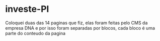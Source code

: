 # investe-PI

Coloquei duas das 14 paginas que fiz, elas foram feitas pelo CMS da empresa DNA e por isso foram separadas por blocos, cada bloco é uma parte do conteudo da pagina
